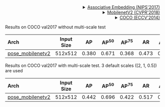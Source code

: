 <!-- [ALGORITHM] -->

<details>
<summary align="right"><a href="https://arxiv.org/abs/1611.05424">Associative Embedding (NIPS'2017)</a></summary>

```bibtex
@inproceedings{newell2017associative,
  title={Associative embedding: End-to-end learning for joint detection and grouping},
  author={Newell, Alejandro and Huang, Zhiao and Deng, Jia},
  booktitle={Advances in neural information processing systems},
  pages={2277--2287},
  year={2017}
}
```

</details>

<!-- [BACKBONE] -->

<details>
<summary align="right"><a href="http://openaccess.thecvf.com/content_cvpr_2018/html/Sandler_MobileNetV2_Inverted_Residuals_CVPR_2018_paper.html">MobilenetV2 (CVPR'2018)</a></summary>

```bibtex
@inproceedings{sandler2018mobilenetv2,
  title={Mobilenetv2: Inverted residuals and linear bottlenecks},
  author={Sandler, Mark and Howard, Andrew and Zhu, Menglong and Zhmoginov, Andrey and Chen, Liang-Chieh},
  booktitle={Proceedings of the IEEE conference on computer vision and pattern recognition},
  pages={4510--4520},
  year={2018}
}
```

</details>

<!-- [DATASET] -->

<details>
<summary align="right"><a href="https://link.springer.com/chapter/10.1007/978-3-319-10602-1_48">COCO (ECCV'2014)</a></summary>

```bibtex
@inproceedings{lin2014microsoft,
  title={Microsoft coco: Common objects in context},
  author={Lin, Tsung-Yi and Maire, Michael and Belongie, Serge and Hays, James and Perona, Pietro and Ramanan, Deva and Doll{\'a}r, Piotr and Zitnick, C Lawrence},
  booktitle={European conference on computer vision},
  pages={740--755},
  year={2014},
  organization={Springer}
}
```

</details>

Results on COCO val2017 without multi-scale test

| Arch                                          | Input Size |  AP   | AP<sup>50</sup> | AP<sup>75</sup> |  AR   | AR<sup>50</sup> |                     ckpt                      |                      log                      |
| :-------------------------------------------- | :--------: | :---: | :-------------: | :-------------: | :---: | :-------------: | :-------------------------------------------: | :-------------------------------------------: |
| [pose_mobilenetv2](/configs/body/2d_kpt_sview_rgb_img/associative_embedding/coco/mobilenetv2_coco_512x512.py) |  512x512   | 0.380 |      0.671      |      0.368      | 0.473 |      0.741      | [ckpt](https://download.openmmlab.com/mmpose/bottom_up/mobilenetv2_coco_512x512-4d96e309_20200816.pth) | [log](https://download.openmmlab.com/mmpose/bottom_up/mobilenetv2_coco_512x512_20200816.log.json) |

Results on COCO val2017 with multi-scale test. 3 default scales (\[2, 1, 0.5\]) are used

| Arch                                          | Input Size |  AP   | AP<sup>50</sup> | AP<sup>75</sup> |  AR   | AR<sup>50</sup> |                     ckpt                      |                      log                      |
| :-------------------------------------------- | :--------: | :---: | :-------------: | :-------------: | :---: | :-------------: | :-------------------------------------------: | :-------------------------------------------: |
| [pose_mobilenetv2](/configs/body/2d_kpt_sview_rgb_img/associative_embedding/coco/mobilenetv2_coco_512x512.py) |  512x512   | 0.442 |      0.696      |      0.422      | 0.517 |      0.766      | [ckpt](https://download.openmmlab.com/mmpose/bottom_up/mobilenetv2_coco_512x512-4d96e309_20200816.pth) | [log](https://download.openmmlab.com/mmpose/bottom_up/mobilenetv2_coco_512x512_20200816.log.json) |
